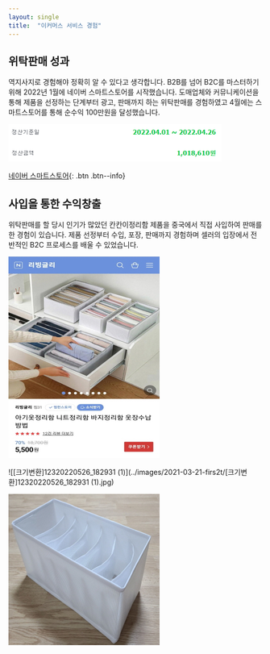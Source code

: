 ```yaml
---
layout: single
title:  "이커머스 서비스 경험"	
---
```

## 위탁판매 성과

 역지사지로 경험해야 정확히 알 수 있다고 생각합니다. B2B를 넘어 B2C를 마스터하기 위해 2022년 1월에 네이버 스마트스토어를 시작했습니다. 도매업체와 커뮤니케이션을 통해 제품을 선정하는 단계부터 광고, 판매까지 하는 위탁판매를 경험하였고 4월에는 스마트스토어를 통해 순수익 100만원을 달성했습니다.

 ![정산금액](../images/2021-03-21-firs2t/정산금액.PNG)

[네이버 스마트스토어](https://smartstore.naver.com/an2392){: .btn .btn--info}



## 사입을 통한 수익창출

 위탁판매를 할 당시 인기가 많았던 칸칸이정리함 제품을 중국에서 직접 사입하여 판매를 한 경험이 있습니다. 제품 선정부터 수입, 포장, 판매까지 경험하며 셀러의 입장에서 전반적인 B2C 프로세스를 배울 수 있었습니다. 

![[크기변환]123Screenshot_20220620-005226_NAVER](../images/2021-03-21-firs2t/[크기변환]123Screenshot_20220620-005226_NAVER-16556541945915.jpg)

![[크기변환]12320220526_182931 (1)](../images/2021-03-21-firs2t/[크기변환]12320220526_182931 (1).jpg)

![[크기변환]12320220517_213217](../images/2021-03-21-firs2t/[크기변환]12320220517_213217.jpg)

